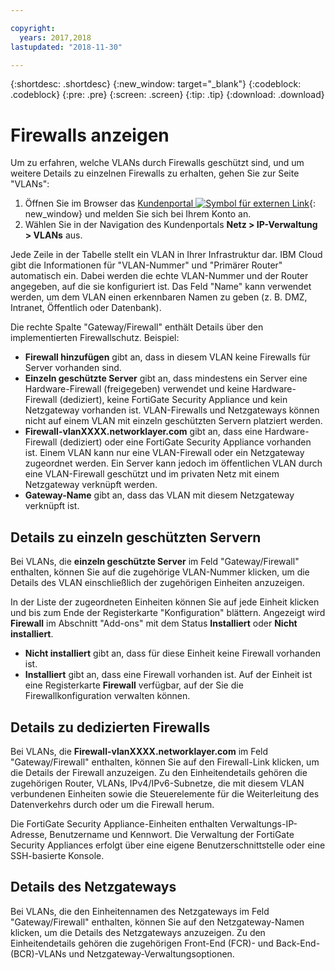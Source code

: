 ```yaml
---

copyright:
  years: 2017,2018
lastupdated: "2018-11-30"

---
```


{:shortdesc: .shortdesc}
{:new_window: target="_blank"}
{:codeblock: .codeblock}
{:pre: .pre}
{:screen: .screen}
{:tip: .tip}
{:download: .download}

# Firewalls anzeigen

Um zu erfahren, welche VLANs durch Firewalls geschützt sind, und um weitere Details zu einzelnen Firewalls zu erhalten, gehen Sie zur Seite "VLANs":

1. Öffnen Sie im Browser das [Kundenportal ![Symbol für externen Link](../../icons/launch-glyph.svg "Symbol für externen Link")](https://control.softlayer.com/){: new_window} und melden Sie sich bei Ihrem Konto an.
2. Wählen Sie in der Navigation des Kundenportals **Netz > IP-Verwaltung > VLANs** aus.

Jede Zeile in der Tabelle stellt ein VLAN in Ihrer Infrastruktur dar. IBM Cloud gibt die Informationen für "VLAN-Nummer" und "Primärer Router" automatisch ein. Dabei werden die echte VLAN-Nummer und der Router angegeben, auf die sie konfiguriert ist. Das Feld "Name" kann verwendet werden, um dem VLAN einen erkennbaren Namen zu geben (z. B. DMZ, Intranet, Öffentlich oder Datenbank).

Die rechte Spalte "Gateway/Firewall" enthält Details über den implementierten Firewallschutz. Beispiel:

- **Firewall hinzufügen** gibt an, dass in diesem VLAN keine Firewalls für Server vorhanden sind.
- **Einzeln geschützte Server** gibt an, dass mindestens ein Server eine Hardware-Firewall (freigegeben) verwendet und keine Hardware-Firewall (dediziert), keine FortiGate Security Appliance und kein Netzgateway vorhanden ist. VLAN-Firewalls und Netzgateways können nicht auf einem VLAN mit einzeln geschützten Servern platziert werden.
- **Firewall-vlanXXXX.networklayer.com** gibt an, dass eine Hardware-Firewall (dediziert) oder eine FortiGate Security Appliance vorhanden ist. Einem VLAN kann nur eine VLAN-Firewall oder ein Netzgateway zugeordnet werden. Ein Server kann jedoch im öffentlichen VLAN durch eine VLAN-Firewall geschützt und im privaten Netz mit einem Netzgateway verknüpft werden.
- **Gateway-Name** gibt an, dass das VLAN mit diesem Netzgateway verknüpft ist.

## Details zu einzeln geschützten Servern

Bei VLANs, die **einzeln geschützte Server** im Feld "Gateway/Firewall" enthalten, können Sie auf die zugehörige VLAN-Nummer klicken, um die Details des VLAN einschließlich der zugehörigen Einheiten anzuzeigen.

In der Liste der zugeordneten Einheiten können Sie auf jede Einheit klicken und bis zum Ende der Registerkarte "Konfiguration" blättern. Angezeigt wird **Firewall** im Abschnitt "Add-ons" mit dem Status **Installiert** oder **Nicht installiert**.

- **Nicht installiert** gibt an, dass für diese Einheit keine Firewall vorhanden ist.
- **Installiert** gibt an, dass eine Firewall vorhanden ist. Auf der Einheit ist eine Registerkarte **Firewall** verfügbar, auf der Sie die Firewallkonfiguration verwalten können.

## Details zu dedizierten Firewalls

Bei VLANs, die **Firewall-vlanXXXX.networklayer.com** im Feld "Gateway/Firewall" enthalten, können Sie auf den Firewall-Link klicken, um die Details der Firewall anzuzeigen. Zu den Einheitendetails gehören die zugehörigen Router, VLANs, IPv4/IPv6-Subnetze, die mit diesem VLAN verbundenen Einheiten sowie die Steuerelemente für die Weiterleitung des Datenverkehrs durch oder um die Firewall herum.

Die FortiGate Security Appliance-Einheiten enthalten Verwaltungs-IP-Adresse, Benutzername und Kennwort.  Die Verwaltung der FortiGate Security Appliances erfolgt über eine eigene Benutzerschnittstelle oder eine SSH-basierte Konsole.

## Details des Netzgateways

Bei VLANs, die den Einheitennamen des Netzgateways im Feld "Gateway/Firewall" enthalten, können Sie auf den Netzgateway-Namen klicken, um die Details des Netzgateways anzuzeigen. Zu den Einheitendetails gehören die zugehörigen Front-End (FCR)- und Back-End-(BCR)-VLANs und Netzgateway-Verwaltungsoptionen.
